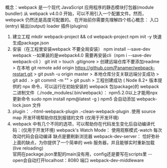 概念：webpack 是一个现代 JavaScript 应用程序的静态模块打包器(module bundler)
	从 webpack v4.0.0 开始，可以不用引入一个配置文件。然而，webpack 仍然还是高度可配置的。
	在开始前你需要先理解四个核心概念：
					入口(entry)
					输出(output)
					loader
					插件(plugins)

1. 建立工程 mkdir webpack-project && cd webpack-project
	    npm init -y 快速生成package.json
2. 安装（在工程里安装webpack 不要全局安装）
			npm install --save-dev webpack
			--如果装的是webpack4.0 需要再安装cli（npm i --save-dev webpack-cli ）
   		git init > touch .gitignore > 创建远端仓库不要添加readme > 在本地 git remote add origin https://github.com/Panamer/webpack-restart.git >
			git push -u origin master > 本地仓库分支关联远端分支成功 > git add . > git commit -m "" > git push > 工程创建成功
 			( Node 8.2+ 版本提供的 npx 命令，可以运行在初始安装的 webpack 包(package)的 webpack 二进制文件（./node_modules/.bin/webpack）：
				npm5.2.0以上才能用npx  更新命令 sudo npm install npm@latest -g )
			npm5 会自动添加 webpack-lock.json 文件
3. plugin：
						.-html-webpack-plugin
            .-clean-webpack-plugin
						.使用 source map 开发环境帮助你找到报错的文件 (仅用于开发环境)
4. webpack 中有几个不同的选项，可以帮助你在代码发生变化后自动编译代码：(仅用于开发环境)
						webpack's Watch Mode： 使用观察模式-watch 每次改动代码会自动编译 缺点是要刷新浏览器
						webpack-dev-server：   恰好弥补上面的缺点，为你提供了一个简单的 web 服务器，并且能够实时重新加载(live reloading)  
																	 官网在package.json里配的main没有用，config还是要写在scripts里  --open会自动打开localhost：8080 端口
						webpack-dev-middleware						
